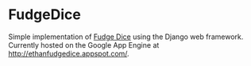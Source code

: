 FudgeDice
=========

Simple implementation of [Fudge Dice](http://en.wikipedia.org/wiki/Fudge_(role-playing_game_system)#Fudge_dice) using the Django web framework. Currently hosted on the Google App Engine at 
http://ethanfudgedice.appspot.com/.
